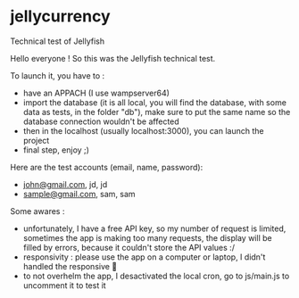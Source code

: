 # jellycurrency
Technical test of Jellyfish

Hello everyone ! So this was the Jellyfish technical test. 

To launch it, you have to :
- have an APPACH (I use wampserver64)
- import the database (it is all local, you will find the database, with some data as tests, in the folder "db"), make sure to put the same name so the database connection wouldn't be affected
- then in the localhost (usually localhost:3000), you can launch the project
- final step, enjoy ;)

Here are the test accounts (email, name, password): 
- john@gmail.com, jd, jd
- sample@gmail.com, sam, sam

Some awares : 
- unfortunately, I have a free API key, so my number of request is limited, sometimes the app is making too many requests, the display will be filled by errors, because it couldn't store the API values :/
- responsivity : please use the app on a computer or laptop, I didn't handled the responsive 🥲
- to not overhelm the app, I desactivated the local cron, go to js/main.js to uncomment it to test it